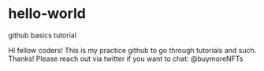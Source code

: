 # hello-world
github basics tutorial

Hi fellow coders!
This is my practice github to go through tutorials and such. Thanks!
Please reach out via twitter if you want to chat: @buymoreNFTs
